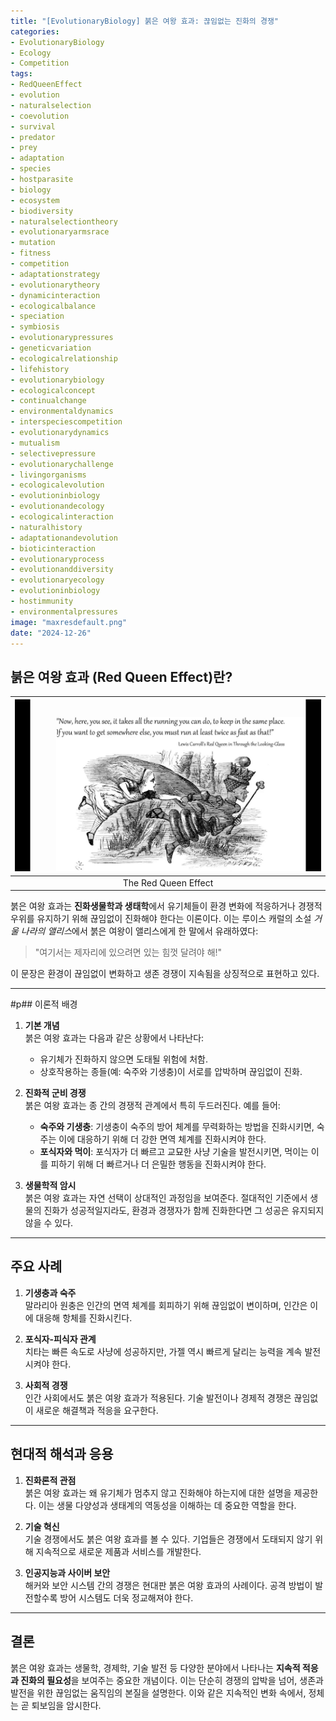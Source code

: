 ```yaml
---
title: "[EvolutionaryBiology] 붉은 여왕 효과: 끊임없는 진화의 경쟁"
categories: 
- EvolutionaryBiology
- Ecology
- Competition
tags:
- RedQueenEffect
- evolution
- naturalselection
- coevolution
- survival
- predator
- prey
- adaptation
- species
- hostparasite
- biology
- ecosystem
- biodiversity
- naturalselectiontheory
- evolutionaryarmsrace
- mutation
- fitness
- competition
- adaptationstrategy
- evolutionarytheory
- dynamicinteraction
- ecologicalbalance
- speciation
- symbiosis
- evolutionarypressures
- geneticvariation
- ecologicalrelationship
- lifehistory
- evolutionarybiology
- ecologicalconcept
- continualchange
- environmentaldynamics
- interspeciescompetition
- evolutionarydynamics
- mutualism
- selectivepressure
- evolutionarychallenge
- livingorganisms
- ecologicalevolution
- evolutioninbiology
- evolutionandecology
- ecologicalinteraction
- naturalhistory
- adaptationandevolution
- bioticinteraction
- evolutionaryprocess
- evolutionanddiversity
- evolutionaryecology
- evolutioninbiology
- hostimmunity
- environmentalpressures
image: "maxresdefault.png"
date: "2024-12-26"
---
```


## 붉은 여왕 효과 (Red Queen Effect)란?

|![The Red Queen Effect](maxresdefault.png)|
|:---:|
|The Red Queen Effect|

붉은 여왕 효과는 **진화생물학과 생태학**에서 유기체들이 환경 변화에 적응하거나 경쟁적 우위를 유지하기 위해 끊임없이 진화해야 한다는 이론이다. 이는 루이스 캐럴의 소설 *거울 나라의 앨리스*에서 붉은 여왕이 앨리스에게 한 말에서 유래하였다:

> "여기서는 제자리에 있으려면 있는 힘껏 달려야 해!"

이 문장은 환경이 끊임없이 변화하고 생존 경쟁이 지속됨을 상징적으로 표현하고 있다.

---

#p## 이론적 배경

1. **기본 개념**  
   붉은 여왕 효과는 다음과 같은 상황에서 나타난다:
   - 유기체가 진화하지 않으면 도태될 위험에 처함.
   - 상호작용하는 종들(예: 숙주와 기생충)이 서로를 압박하며 끊임없이 진화.

2. **진화적 군비 경쟁**  
   붉은 여왕 효과는 종 간의 경쟁적 관계에서 특히 두드러진다. 예를 들어:
   - **숙주와 기생충**: 기생충이 숙주의 방어 체계를 무력화하는 방법을 진화시키면, 숙주는 이에 대응하기 위해 더 강한 면역 체계를 진화시켜야 한다.
   - **포식자와 먹이**: 포식자가 더 빠르고 교묘한 사냥 기술을 발전시키면, 먹이는 이를 피하기 위해 더 빠르거나 더 은밀한 행동을 진화시켜야 한다.

3. **생물학적 암시**  
   붉은 여왕 효과는 자연 선택이 상대적인 과정임을 보여준다. 절대적인 기준에서 생물의 진화가 성공적일지라도, 환경과 경쟁자가 함께 진화한다면 그 성공은 유지되지 않을 수 있다.

---

## 주요 사례

1. **기생충과 숙주**  
   말라리아 원충은 인간의 면역 체계를 회피하기 위해 끊임없이 변이하며, 인간은 이에 대응해 항체를 진화시킨다.

2. **포식자-피식자 관계**  
   치타는 빠른 속도로 사냥에 성공하지만, 가젤 역시 빠르게 달리는 능력을 계속 발전시켜야 한다.

3. **사회적 경쟁**  
   인간 사회에서도 붉은 여왕 효과가 적용된다. 기술 발전이나 경제적 경쟁은 끊임없이 새로운 해결책과 적응을 요구한다.

---

## 현대적 해석과 응용

1. **진화론적 관점**  
   붉은 여왕 효과는 왜 유기체가 멈추지 않고 진화해야 하는지에 대한 설명을 제공한다. 이는 생물 다양성과 생태계의 역동성을 이해하는 데 중요한 역할을 한다.

2. **기술 혁신**  
   기술 경쟁에서도 붉은 여왕 효과를 볼 수 있다. 기업들은 경쟁에서 도태되지 않기 위해 지속적으로 새로운 제품과 서비스를 개발한다.

3. **인공지능과 사이버 보안**  
   해커와 보안 시스템 간의 경쟁은 현대판 붉은 여왕 효과의 사례이다. 공격 방법이 발전할수록 방어 시스템도 더욱 정교해져야 한다.

---

## 결론

붉은 여왕 효과는 생물학, 경제학, 기술 발전 등 다양한 분야에서 나타나는 **지속적 적응과 진화의 필요성**을 보여주는 중요한 개념이다. 이는 단순히 경쟁의 압박을 넘어, 생존과 발전을 위한 끊임없는 움직임의 본질을 설명한다. 이와 같은 지속적인 변화 속에서, 정체는 곧 퇴보임을 암시한다.